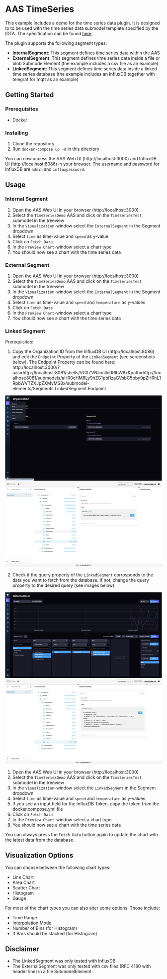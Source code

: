 # AAS TimeSeries

This example includes a demo for the time series data plugin. It is designed to to be used with the time series data submodel template specified by the IDTA. The specification can be found [here](https://industrialdigitaltwin.org/wp-content/uploads/2023/03/IDTA-02008-1-1_Submodel_TimeSeriesData.pdf).

The plugin supports the following segment types:

- **InternalSegment**: This segment defines time series data within the AAS
- **ExternalSegment**: This segment defines time series data inside a file or blob SubmodelElement (the example includes a csv file as an example)
- **LinkedSegment**: This segment defines time series data inside a linked time series database (the example includes an InfluxDB together with telegraf for mqtt as an example)

## Getting Started

### Prerequisites

- Docker

### Installing

1. Clone the repository
2. Run `docker-compose up -d` in this directory

You can now access the AAS Web UI (http://localhost:3000) and InfluxDB UI (http://localhost:8086) in your browser.
The username and password for InfluxDB are `admin` and `influxpassword`.

## Usage

### Internal Segment

1. Open the AAS Web UI in your browser (http://localhost:3000)
2. Select the `TimeSeriesDemo` AAS and click on the `TimeSeriesTest` submodel in the treeview
3. In the `Visualization`-window select the `InternalSegment` in the Segment dropdown
4. Select `time` as time-value and `speed` as y-value
5. Click on `Fetch Data`
6. In the `Preview Chart`-window select a chart type
7. You should now see a chart with the time series data

### External Segment

1. Open the AAS Web UI in your browser (http://localhost:3000)
2. Select the `TimeSeriesDemo` AAS and click on the `TimeSeriesTest` submodel in the treeview
3. In the `Visualization`-window select the `ExternalSegment` in the Segment dropdown
4. Select `time` as time-value and `speed` and `temperature` as y-values
5. Click on `Fetch Data`
6. In the `Preview Chart`-window select a chart type
7. You should now see a chart with the time series data

### Linked Segment

Prerequisites:

1. Copy the Organization ID from the InfluxDB UI (http://localhost:8086) and edit the `Endpoint` Property of the `LinkedSegment` (see screenshots below). The Endpoint Property can be found here: http://localhost:3000/?aas=http://localhost:8081/shells/VGltZVNlcmllc0RlbW8x&path=http://localhost:8081/submodels/aHR0cHM6Ly9hZG1pbi1zaGVsbC5pby9pZHRhL1RpbWVTZXJpZXMvMS8x/submodel-elements/Segments.LinkedSegment.Endpoint

![InfluxDB Organization ID](../../Docs/Figs/InfluxDBOrgID.png)
![AAS Web UI Endpoint Property](../../Docs/Figs/AASWebUIEndpointProp.png)

2. Check if the query property of the `LinkedSegment` corrosponds to the data you want to fetch from the database. If not, change the query property to the desired query (see images below).

![InfluxDB Data Explorer](../../Docs/Figs/InfluxDBQuery.png)
![AAS Web UI query property](../../Docs/Figs//AASWebUIQuery.png)

1. Open the AAS Web UI in your browser (http://localhost:3000)
2. Select the `TimeSeriesDemo` AAS and click on the `TimeSeriesTest` submodel in the treeview
3. In the `Visualization`-window select the `LinkedSegment` in the Segment dropdown
4. Select `time` as time-value and `speed` and `temperature` as y-values
5. If you see an input field for the InfluxDB Token, copy the token from the docker.compose.yml file
6. Click on `Fetch Data`
7. In the `Preview Chart`-window select a chart type
8. You should now see a chart with the time series data

You can always press the `Fetch Data` button again to update the chart with the latest data from the database.

## Visualization Options

You can choose between the following chart types:

- Line Chart
- Area Chart
- Scatter Chart
- Histogram
- Gauge

For most of the chart types you can also alter some options. Those include:

- Time Range
- Interpolation Mode
- Number of Bins (for Histogram)
- If Bars should be stacked (for Histogram)

## Disclaimer

- The LinkedSegment was only tested with InfluxDB
- The ExternalSegment was only tested with csv files (RFC 4180 with header line) in a file SubmodelElement